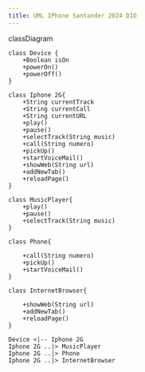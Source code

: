 ```yaml
---
title: UML IPhone Santander 2024 DIO
---
```

classDiagram

    class Device {
        +Boolean isOn
        +powerOn()
        +powerOff()
    }

    class Iphone 2G{
        +String currentTrack
        +String currentCall
        +String currentURL
        +play()
        +pause()
        +selectTrack(String music)
        +call(String numero)
        +pickUp()
        +startVoiceMail()
        +showWeb(String url)
        +addNewTab()
        +reloadPage()
    }

    class MusicPlayer{
        +play()
        +pause()
        +selectTrack(String music)
    }

    class Phone{
        
        +call(String numero)
        +pickUp()
        +startVoiceMail()
    }

    class InternetBrowser{
        
        +showWeb(String url)
        +addNewTab()
        +reloadPage()
    }

    Device <|-- Iphone 2G
    Iphone 2G ..|> MusicPlayer
    Iphone 2G ..|> Phone
    Iphone 2G ..|> InternetBrowser

